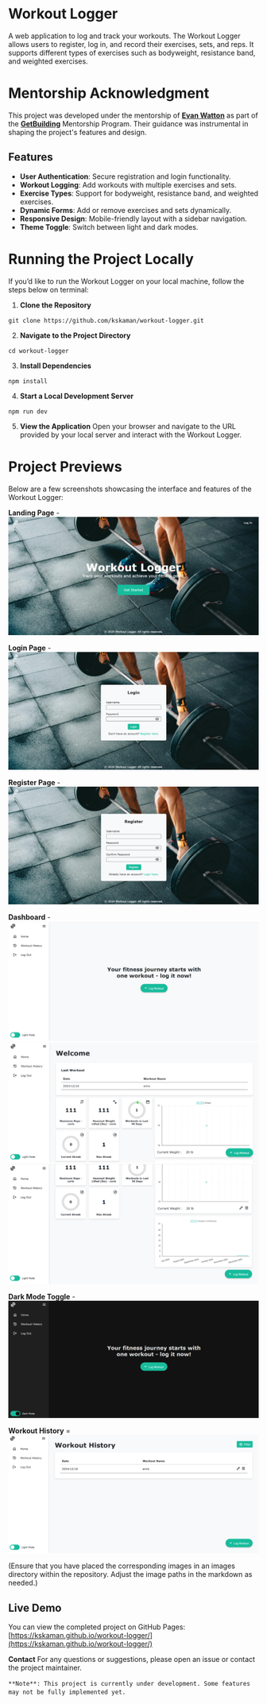 # Workout Logger

A web application to log and track your workouts. The Workout Logger allows users to register, log in, and record their exercises, sets, and reps. It supports different types of exercises such as bodyweight, resistance band, and weighted exercises.

# Mentorship Acknowledgment

This project was developed under the mentorship of **[Evan Watton](https://github.com/evnwttn)** as part of the **[GetBuilding](https://github.com/getcoding-ca)** Mentorship Program. Their guidance was instrumental in shaping the project's features and design.

## Features

- **User Authentication**: Secure registration and login functionality.
- **Workout Logging**: Add workouts with multiple exercises and sets.
- **Exercise Types**: Support for bodyweight, resistance band, and weighted exercises.
- **Dynamic Forms**: Add or remove exercises and sets dynamically.
- **Responsive Design**: Mobile-friendly layout with a sidebar navigation.
- **Theme Toggle**: Switch between light and dark modes.

# Running the Project Locally

If you’d like to run the Workout Logger on your local machine, follow the steps below on terminal:

1. **Clone the Repository**

```
git clone https://github.com/kskaman/workout-logger.git
```

2. **Navigate to the Project Directory**

```
cd workout-logger
```

3. **Install Dependencies**

```
npm install
```

4. **Start a Local Development Server**

```
npm run dev
```

5. **View the Application**
   Open your browser and navigate to the URL provided by your local server and interact with the Workout Logger.

# Project Previews

Below are a few screenshots showcasing the interface and features of the Workout Logger:

**Landing Page** -
![](./images/landing-page.png)

**Login Page** -
![](./images/login-page.png)

**Register Page** -
![](./images/register-page.png)

**Dashboard** -
![](./images/empty-home-screen.png)
![](./images/light-home-page.png)
![](./images/light-home-page-2.png)

**Dark Mode Toggle** -
![](./images/empty-home-screen-dark.png)

**Workout History** =
![](./images/workout-history.png)

(Ensure that you have placed the corresponding images in an images directory within the repository. Adjust the image paths in the markdown as needed.)

## Live Demo

You can view the completed project on GitHub Pages: [https://kskaman.github.io/workout-logger/](https://kskaman.github.io/workout-logger/)

**Contact**
For any questions or suggestions, please open an issue or contact the project maintainer.

`**Note**: This project is currently under development. Some features may not be fully implemented yet.`
